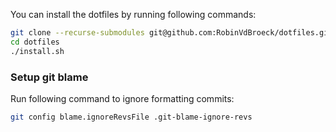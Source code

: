 You can install the dotfiles by running following commands:

```bash
git clone --recurse-submodules git@github.com:RobinVdBroeck/dotfiles.git
cd dotfiles
./install.sh
```

### Setup git blame 
Run following command to ignore formatting commits:
```sh
git config blame.ignoreRevsFile .git-blame-ignore-revs
```

